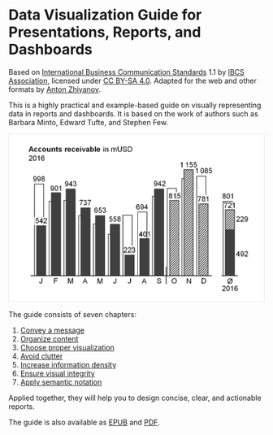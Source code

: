 # Data Visualization Guide for Presentations, Reports, and Dashboards

Based on [International Business Communication Standards](https://www.ibcs.com/standards/) 1.1 by [IBCS Association](https://www.ibcs.com/), licensed under [CC BY-SA 4.0](https://creativecommons.org/licenses/by-sa/4.0/). Adapted for the web and other formats by [Anton Zhiyanov](https://antonz.org/).

This is a highly practical and example-based guide on visually representing data in reports and dashboards. It is based on the work of authors such as Barbara Minto, Edward Tufte, and Stephen Few.

![Chart Sample](docs/img/sample.png)

The guide consists of seven chapters:

1. [Convey a message](docs/01-say.md)
2. [Organize content](docs/02-structure.md)
3. [Choose proper visualization](docs/04-express.md)
4. [Avoid clutter](docs/05-simplify.md)
5. [Increase information density](docs/06-condense.md)
6. [Ensure visual integrity](docs/07-check.md)
7. [Apply semantic notation](docs/09-unify.md)

Applied together, they will help you to design concise, clear, and actionable reports.

The guide is also available as [EPUB](https://github.com/nalgeon/dataviz/releases/download/1.1/data-visualization-guide.epub) and [PDF](https://github.com/nalgeon/dataviz/releases/download/1.1/data-visualization-guide.pdf).
